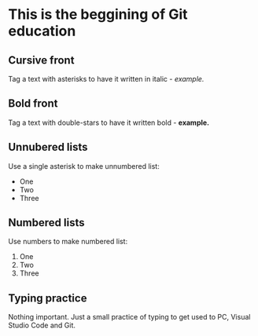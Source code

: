 # This is the beggining of Git education

## Cursive front
Tag a text with asterisks to have it written in italic - *example.*

## Bold front
Tag a text with double-stars to have it written bold - **example.**

## Unnubered lists
Use a single asterisk to make unnumbered list:
* One
* Two
* Three

## Numbered lists
Use numbers to make numbered list:
1. One
2. Two
3. Three

## Typing practice
Nothing important. Just a small practice of typing to get used to PC, Visual Studio Code and Git.